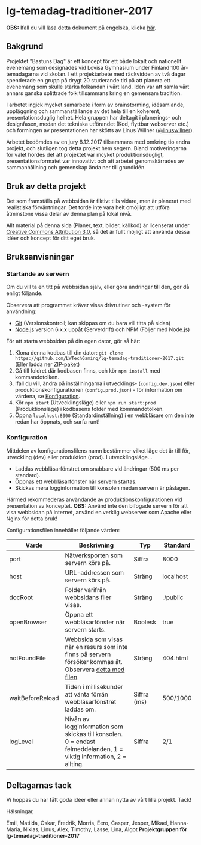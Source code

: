 # lg-temadag-traditioner-2017

**OBS:** Ifall du vill läsa detta dokument på engelska, klicka [här](README.md).

## Bakgrund

Projektet "Bastuns Dag" är ett koncept för ett både lokalt och nationellt evenemang som designades vid Lovisa Gymnasium under Finland 100 år-temadagarna vid skolan. I ett projektarbete med räckvidden av två dagar spenderade en grupp på drygt 20 studerande tid på att planera ett evenemang som skulle stärka folkandan i vårt land. Idén var att samla vårt annars ganska splittrade folk tillsammans kring en gemensam tradition.

I arbetet ingick mycket samarbete i form av brainstorming, idésamlande, uppläggning och sammanställande av det hela till en koherent, presentationsduglig helhet. Hela gruppen har deltagit i planerings- och designfasen, medan det tekniska utförandet (Kod, flyttbar webserver etc.) och formingen av presentationen har skötts av Linus Willner ([@linuswillner](https://github.com/linuswillner)).

Arbetet bedömdes av en jury 8.12.2017 tillsammans med omkring tio andra projekt, och slutligen tog detta projekt hem segern. Bland motiveringarna för valet hördes det att projektet var mcyket produktionsdugligt, presentationsformatet var innovativt och att arbetet genomskärrades av sammanhållning och gemenskap ända ner till grundidén.

## Bruk av detta projekt

Det som framställs på webbsidan är fiktivt tills vidare, men är planerat med realistiska förväntningar. Det torde inte vara helt omöjligt att utföra åtminstone vissa delar av denna plan på lokal nivå.

Allt material på denna sida (Planer, text, bilder, källkod) är licenserat under [Creative Commons Attribution 3.0](LICENSE.md), så det är fullt möjligt att använda dessa idéer och koncept för ditt eget bruk.

## Bruksanvisningar

### Startande av servern

Om du vill ta en titt på webbsidan själv, eller göra ändringar till den, gör då enligt följande.

Observera att programmet kräver vissa drivrutiner och -system för användning:

- [Git](https://git-scm.com/download) (Versionskontroll; kan skippas om du bara vill titta på sidan)
- [Node.js](https://nodejs.org/en) version 6.x.x uppåt (Serverdrift) och NPM (Följer med Node.js)

För att starta webbsidan på din egen dator, gör så här:

1. Klona denna kodbas till din dator: `git clone https://github.com/LWTechGaming/lg-temadag-traditioner-2017.git` (Eller ladda ner [ZIP-paket](https://github.com/LWTechGaming/lg-temadag-traditioner-2017/archive/master.zip))
2. Gå till foldret där kodbasen finns, och kör `npm install` med kommandotolken.
3. Ifall du vill, ändra på inställningarna i utvecklings- (`config.dev.json`) eller produktionskonfigurationen (`config.prod.json`) - för information om värdena, se [Konfiguration](#konfiguration).
4. Kör `npm start` (Utvecklingsläge) eller `npm run start:prod` (Produktionsläge) i kodbasens folder med kommandotolken.
5. Öppna `localhost:8000` (Standardinställning) i en webbläsare om den inte redan har öppnats, och surfa runt!

### Konfiguration

Mittdelen av konfigurationsfilens namn bestämmer vilket läge det är till för, utveckling (dev) eller produktion (prod). I utvecklingsläge...

- Laddas webbläsarfönstret om snabbare vid ändringar (500 ms per standard).
- Öppnas ett webbläsarfönster när servern startas.
- Skickas mera logginformation till konsolen medan servern är påslagen.

Härmed rekommederas användande av produktionskonfigurationen vid presentation av konceptet. **OBS:** Använd inte den bifogade servern för att visa webbsidan på internet, använd en verklig webserver som Apache eller Nginx för detta bruk!

Konfigurationsfilen innehåller följande värden:

| Värde | Beskrivning | Typ | Standard |
| ----- | ----------- | --- | -------- |
| port | Nätverksporten som servern körs på. | Siffra | 8000 |
| host | URL-addressen som servern körs på. | Sträng | localhost |
| docRoot | Folder varifrån webbsidans filer visas. | Sträng | ./public |
| openBrowser | Öppna ett webbläsarfönster när servern starts. | Boolesk | true |
| notFoundFile | Webbsida som visas när en resurs som inte finns på servern försöker kommas åt. Observera [detta med filen](https://github.com/tapio/live-server/issues/225). | Sträng | 404.html |
| waitBeforeReload | Tiden i millisekunder att vänta förrän webbläsarfönstret laddas om. | Siffra (ms) | 500/1000 |
| logLevel | Nivån av logginformation som skickas till konsolen. 0 = endast felmeddelanden, 1 = viktig information, 2 = allting. | Siffra | 2/1 |

## Deltagarnas tack

Vi hoppas du har fått goda idéer eller annan nytta av vårt lilla projekt. Tack!

Hälsningar,

Emil, Matilda, Oskar, Fredrik, Morris, Eero, Casper, Jesper, Mikael, Hanna-Maria, Niklas, Linus, Alex, Timothy, Lasse, Lina, Algot
**Projektgruppen för lg-temadag-traditioner-2017**
